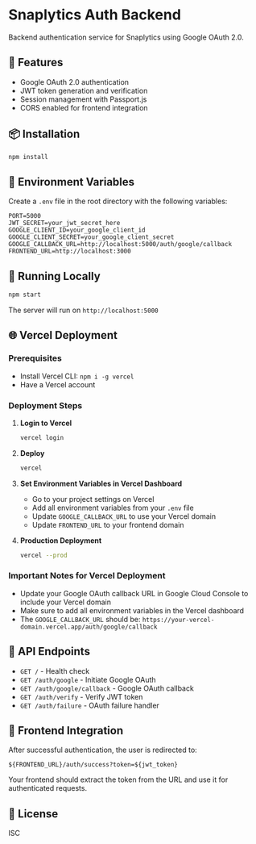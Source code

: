 # Snaplytics Auth Backend

Backend authentication service for Snaplytics using Google OAuth 2.0.

## 🚀 Features

- Google OAuth 2.0 authentication
- JWT token generation and verification
- Session management with Passport.js
- CORS enabled for frontend integration

## 📦 Installation

```bash
npm install
```

## 🔐 Environment Variables

Create a `.env` file in the root directory with the following variables:

```env
PORT=5000
JWT_SECRET=your_jwt_secret_here
GOOGLE_CLIENT_ID=your_google_client_id
GOOGLE_CLIENT_SECRET=your_google_client_secret
GOOGLE_CALLBACK_URL=http://localhost:5000/auth/google/callback
FRONTEND_URL=http://localhost:3000
```

## 🏃 Running Locally

```bash
npm start
```

The server will run on `http://localhost:5000`

## 🌐 Vercel Deployment

### Prerequisites

- Install Vercel CLI: `npm i -g vercel`
- Have a Vercel account

### Deployment Steps

1. **Login to Vercel**

   ```bash
   vercel login
   ```

2. **Deploy**

   ```bash
   vercel
   ```

3. **Set Environment Variables in Vercel Dashboard**

   - Go to your project settings on Vercel
   - Add all environment variables from your `.env` file
   - Update `GOOGLE_CALLBACK_URL` to use your Vercel domain
   - Update `FRONTEND_URL` to your frontend domain

4. **Production Deployment**
   ```bash
   vercel --prod
   ```

### Important Notes for Vercel Deployment

- Update your Google OAuth callback URL in Google Cloud Console to include your Vercel domain
- Make sure to add all environment variables in the Vercel dashboard
- The `GOOGLE_CALLBACK_URL` should be: `https://your-vercel-domain.vercel.app/auth/google/callback`

## 📝 API Endpoints

- `GET /` - Health check
- `GET /auth/google` - Initiate Google OAuth
- `GET /auth/google/callback` - Google OAuth callback
- `GET /auth/verify` - Verify JWT token
- `GET /auth/failure` - OAuth failure handler

## 🔗 Frontend Integration

After successful authentication, the user is redirected to:

```
${FRONTEND_URL}/auth/success?token=${jwt_token}
```

Your frontend should extract the token from the URL and use it for authenticated requests.

## 📄 License

ISC
